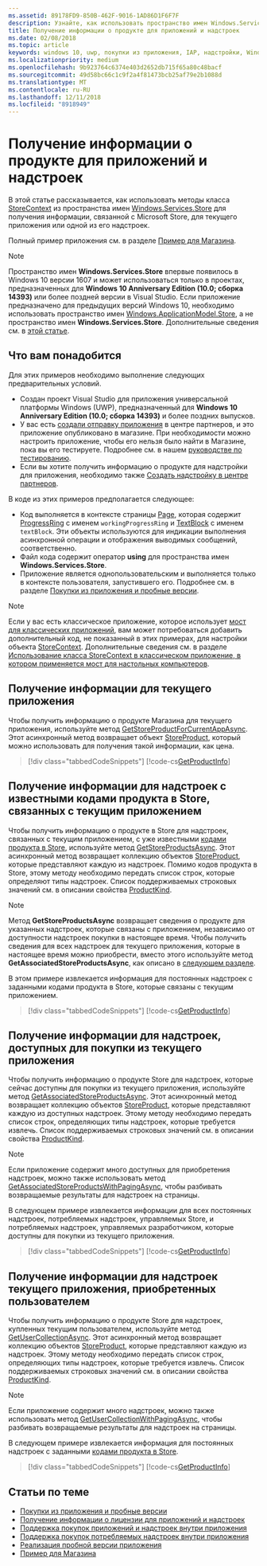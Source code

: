 ```yaml
---
ms.assetid: 89178FD9-850B-462F-9016-1AD86D1F6F7F
description: Узнайте, как использовать пространство имен Windows.Services.Store, чтобы получить связанные с Магазином сведения о продукте для текущего приложения или одной из его надстроек.
title: Получение информации о продукте для приложений и надстроек
ms.date: 02/08/2018
ms.topic: article
keywords: windows 10, uwp, покупки из приложения, IAP, надстройки, Windows.Services.Store
ms.localizationpriority: medium
ms.openlocfilehash: 9b923764c6374e403d2652db715f65a80c48bacf
ms.sourcegitcommit: 49d58bc66c1c9f2a4f81473bcb25af79e2b1088d
ms.translationtype: MT
ms.contentlocale: ru-RU
ms.lasthandoff: 12/11/2018
ms.locfileid: "8918949"
---
```

# <a name="get-product-info-for-apps-and-add-ons"></a>Получение информации о продукте для приложений и надстроек

В этой статье рассказывается, как использовать методы класса [StoreContext](https://msdn.microsoft.com/library/windows/apps/windows.services.store.storecontext.aspx) из пространства имен [Windows.Services.Store](https://msdn.microsoft.com/library/windows/apps/windows.services.store.aspx) для получения информации, связанной с Microsoft Store, для текущего приложения или одной из его надстроек.

Полный пример приложения см. в разделе [Пример для Магазина](https://github.com/Microsoft/Windows-universal-samples/tree/master/Samples/Store).

> [!NOTE]
> Пространство имен **Windows.Services.Store** впервые появилось в Windows 10 версии 1607 и может использоваться только в проектах, предназначенных для **Windows 10 Anniversary Edition (10.0; сборка 14393)** или более поздней версии в Visual Studio. Если приложение предназначено для предыдущих версий Windows 10, необходимо использовать пространство имен [Windows.ApplicationModel.Store](https://msdn.microsoft.com/library/windows/apps/windows.applicationmodel.store.aspx), а не пространство имен **Windows.Services.Store**. Дополнительные сведения см. в [этой статье](in-app-purchases-and-trials-using-the-windows-applicationmodel-store-namespace.md).

## <a name="prerequisites"></a>Что вам понадобится

Для этих примеров необходимо выполнение следующих предварительных условий.
* Создан проект Visual Studio для приложения универсальной платформы Windows (UWP), предназначенный для **Windows 10 Anniversary Edition (10.0; сборка 14393)** и более поздних выпусков.
* У вас есть [создали отправку приложения](https://msdn.microsoft.com/windows/uwp/publish/app-submissions) в центре партнеров, и это приложение опубликовано в магазине. При необходимости можно настроить приложение, чтобы его нельзя было найти в Магазине, пока вы его тестируете. Подробнее см. в нашем [руководстве по тестированию](in-app-purchases-and-trials.md#testing).
* Если вы хотите получить информацию о продукте для надстройки для приложения, необходимо также [Создать надстройку в центре партнеров](../publish/add-on-submissions.md).

В коде из этих примеров предполагается следующее:
* Код выполняется в контексте страницы [Page](https://msdn.microsoft.com/library/windows/apps/windows.ui.xaml.controls.page.aspx), которая содержит [ProgressRing](https://msdn.microsoft.com/library/windows/apps/windows.ui.xaml.controls.progressring.aspx) с именем ```workingProgressRing``` и [TextBlock](https://msdn.microsoft.com/library/windows/apps/windows.ui.xaml.controls.textblock.aspx) с именем ```textBlock```. Эти объекты используются для индикации выполнения асинхронной операции и отображения выводимых сообщений, соответственно.
* Файл кода содержит оператор **using** для пространства имен **Windows.Services.Store**.
* Приложение является однопользовательским и выполняется только в контексте пользователя, запустившего его. Подробнее см. в разделе [Покупки из приложения и пробные версии](in-app-purchases-and-trials.md#api_intro).

> [!NOTE]
> Если у вас есть классическое приложение, которое использует [мост для классических приложений](https://developer.microsoft.com/windows/bridges/desktop), вам может потребоваться добавить дополнительный код, не показанный в этих примерах, для настройки объекта [StoreContext](https://msdn.microsoft.com/library/windows/apps/windows.services.store.storecontext.aspx). Дополнительные сведения см. в разделе [Использование класса StoreContext в классическом приложение, в котором применяется мост для настольных компьютеров](in-app-purchases-and-trials.md#desktop).

## <a name="get-info-for-the-current-app"></a>Получение информации для текущего приложения

Чтобы получить информацию о продукте Магазина для текущего приложения, используйте метод [GetStoreProductForCurrentAppAsync](https://docs.microsoft.com/uwp/api/windows.services.store.storecontext.getstoreproductforcurrentappasync). Этот асинхронный метод возвращает объект [StoreProduct](https://msdn.microsoft.com/library/windows/apps/windows.services.store.storeproduct.aspx), который можно использовать для получения такой информации, как цена.

> [!div class="tabbedCodeSnippets"]
[!code-cs[GetProductInfo](./code/InAppPurchasesAndLicenses_RS1/cs/GetAppInfoPage.xaml.cs#GetAppInfo)]

## <a name="get-info-for-add-ons-with-known-store-ids-that-are-associated-with-the-current-app"></a>Получение информации для надстроек с известными кодами продукта в Store, связанных с текущим приложением

Чтобы получить информацию о продукте в Store для надстроек, связанных с текущим приложением, с уже известными [кодами продукта в Store](in-app-purchases-and-trials.md#store_ids), используйте метод [GetStoreProductsAsync](https://docs.microsoft.com/uwp/api/windows.services.store.storecontext.getstoreproductsasync). Этот асинхронный метод возвращает коллекцию объектов [StoreProduct](https://msdn.microsoft.com/library/windows/apps/windows.services.store.storeproduct.aspx), которые представляют каждую из надстроек. Помимо кодов продукта в Store, этому методу необходимо передать список строк, которые определяют типы надстроек. Список поддерживаемых строковых значений см. в описании свойства [ProductKind](https://docs.microsoft.com/uwp/api/windows.services.store.storeproduct.productkind).

> [!NOTE]
> Метод **GetStoreProductsAsync** возвращает сведения о продукте для указанных надстроек, которые связаны с приложением, независимо от доступности надстроек покупки в настоящее время. Чтобы получить сведения для всех надстроек для текущего приложения, которые в настоящее время можно приобрести, вместо этого используйте метод **GetAssociatedStoreProductsAsync**, как описано в [следующем разделе](#get-info-for-add-ons-that-are-available-for-purchase-from-the-current-app).

В этом примере извлекается информация для постоянных надстроек с заданными кодами продукта в Store, которые связаны с текущим приложением.

> [!div class="tabbedCodeSnippets"]
[!code-cs[GetProductInfo](./code/InAppPurchasesAndLicenses_RS1/cs/GetProductInfoPage.xaml.cs#GetProductInfo)]

## <a name="get-info-for-add-ons-that-are-available-for-purchase-from-the-current-app"></a>Получение информации для надстроек, доступных для покупки из текущего приложения

Чтобы получить информацию о продукте Store для надстроек, которые сейчас доступны для покупки из текущего приложения, используйте метод [GetAssociatedStoreProductsAsync](https://docs.microsoft.com/uwp/api/windows.services.store.storecontext.getassociatedstoreproductsasync). Этот асинхронный метод возвращает коллекцию объектов [StoreProduct](https://msdn.microsoft.com/library/windows/apps/windows.services.store.storeproduct.aspx), которые представляют каждую из доступных надстроек. Этому методу необходимо передать список строк, определяющих типы надстроек, которые требуется извлечь. Список поддерживаемых строковых значений см. в описании свойства [ProductKind](https://docs.microsoft.com/uwp/api/windows.services.store.storeproduct.productkind).

> [!NOTE]
> Если приложение содержит много доступных для приобретения надстроек, можно также использовать метод [GetAssociatedStoreProductsWithPagingAsync](https://docs.microsoft.com/uwp/api/Windows.Services.Store.StoreContext.GetAssociatedStoreProductsWithPagingAsync), чтобы разбивать возвращаемые результаты для надстроек на страницы.

В следующем примере извлекается информации для всех постоянных надстроек, потребляемых надстроек, управляемых Store, и потребляемых надстроек, управляемых разработчиком, которые доступны для покупки из текущего приложения.

> [!div class="tabbedCodeSnippets"]
[!code-cs[GetProductInfo](./code/InAppPurchasesAndLicenses_RS1/cs/GetAddOnInfoPage.xaml.cs#GetAddOnInfo)]


## <a name="get-info-for-add-ons-for-the-current-app-that-the-user-has-purchased"></a>Получение информации для надстроек текущего приложения, приобретенных пользователем

Чтобы получить информацию о продукте Store для надстроек, купленных текущим пользователем, используйте метод [GetUserCollectionAsync](https://docs.microsoft.com/uwp/api/windows.services.store.storecontext.getusercollectionasync). Этот асинхронный метод возвращает коллекцию объектов [StoreProduct](https://msdn.microsoft.com/library/windows/apps/windows.services.store.storeproduct.aspx), которые представляют каждую из надстроек. Этому методу необходимо передать список строк, определяющих типы надстроек, которые требуется извлечь. Список поддерживаемых строковых значений см. в описании свойства [ProductKind](https://msdn.microsoft.com/library/windows/apps/windows.services.store.storeproduct.productkind.aspx).

> [!NOTE]
> Если приложение содержит много надстроек, можно также использовать метод [GetUserCollectionWithPagingAsync](https://docs.microsoft.com/uwp/api/windows.services.store.storecontext.getusercollectionwithpagingasync), чтобы разбивать возвращаемые результаты для надстроек на страницы.

В следующем примере извлекается информация для постоянных надстроек с заданными [кодами продукта в Store](in-app-purchases-and-trials.md#store_ids).

> [!div class="tabbedCodeSnippets"]
[!code-cs[GetProductInfo](./code/InAppPurchasesAndLicenses_RS1/cs/GetUserCollectionPage.xaml.cs#GetUserCollection)]

## <a name="related-topics"></a>Статьи по теме

* [Покупки из приложения и пробные версии](in-app-purchases-and-trials.md)
* [Получение информации о лицензии для приложений и надстроек](get-license-info-for-apps-and-add-ons.md)
* [Поддержка покупок приложений и надстроек внутри приложения](enable-in-app-purchases-of-apps-and-add-ons.md)
* [Поддержка покупок потребляемых надстроек внутри приложения](enable-consumable-add-on-purchases.md)
* [Реализация пробной версии приложения](implement-a-trial-version-of-your-app.md)
* [Пример для Магазина](https://github.com/Microsoft/Windows-universal-samples/tree/master/Samples/Store)
